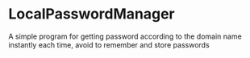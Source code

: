 # LocalPasswordManager
A simple program for getting password according to the domain name instantly each time, avoid to remember and store passwords
